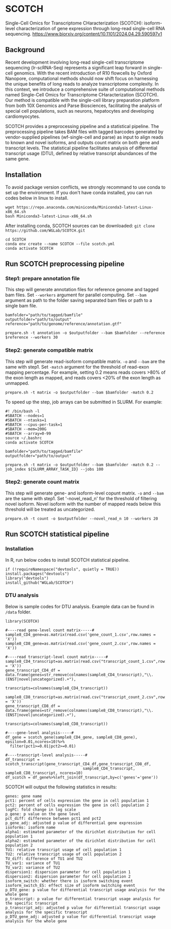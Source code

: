 # SCOTCH
Single-Cell Omics for Transcriptome CHaracterization (SCOTCH): isoform-level characterization of gene expression through long-read single-cell RNA sequencing. https://www.biorxiv.org/content/10.1101/2024.04.29.590597v1

## Background
Recent development involving long-read single-cell transcriptome sequencing (lr-scRNA-Seq) represents a significant leap forward in single-cell genomics. With the recent introduction of R10 flowcells by Oxford Nanopore, computational methods should now shift focus on harnessing the unique benefits of long reads to analyze transcriptome complexity. In this context, we introduce a comprehensive suite of computational methods named Single-Cell Omics for Transcriptome CHaracterization (SCOTCH). Our method is compatible with the single-cell library preparation platform from both 10X Genomics and Parse Biosciences, facilitating the analysis of special cell populations, such as neurons, hepatocytes and developing cardiomyocytes. 

SCOTCH provides a preprocessing pipeline and a statistical pipeline. The preprocessing pipeline takes BAM files with tagged barcodes generated by vendor-supplied pipelines (wf-single-cell and parse) as input to align reads to known and novel isoforms, and outputs count matrix on both gene and transcript levels. The statistical pipeline facilitates analysis of differential transcript usage (DTU), defined by relative transcript abundances of the same gene.



## Installation
To avoid package version conflicts, we strongly recommand to use conda to set up the environment. If you don't have conda installed, you can run codes below in linux to install.

```
wget https://repo.anaconda.com/miniconda/Miniconda3-latest-Linux-x86_64.sh 
bash Miniconda3-latest-Linux-x86_64.sh
```
After installing conda, SCOTCH sources can be downloaded:
`git clone https://github.com/WGLab/SCOTCH.git`

```
cd SCOTCH
conda env create --name SCOTCH --file scotch.yml
conda activate SCOTCH
```

## Run SCOTCH preprocessing pipeline
### Step1: prepare annotation file

This step will generate annotation files for reference genome and tagged bam files. Set `--workers` argument for parallel computing. Set `--bam` argument as path to the folder saving separated bam files or path to a single bam file.

```
bamfolder="path/to/tagged/bamfile"
outputfolder="path/to/output"
reference="path/to/genome/reference/annotation.gtf"

prepare.sh -t annotation -o $outputfolder --bam $bamfolder --reference $reference --workers 30
```

### Step2: generate compatible matrix

This step will generate read-isoform compatible matrix. `-o` and `--bam` are the same with step1. Set `-match` argument for the threshold of read-exon mapping percentage. For example, setting 0.2 means reads covers >80% of the exon length as mapped, and reads covers <20% of the exon length as unmapped.

```
prepare.sh -t matrix -o $outputfolder --bam $bamfolder -match 0.2 
```

To speed up the step, job arrays can be submitted in SLURM. For example:

```
#! /bin/bash -l
#SBATCH --nodes=1
#SBATCH --ntasks=1 
#SBATCH --cpus-per-task=1
#SBATCH --mem=200G
#SBATCH --array=0-99
source ~/.bashrc
conda activate SCOTCH

bamfolder="path/to/tagged/bamfile"
outputfolder="path/to/output"

prepare.sh -t matrix -o $outputfolder --bam $bamfolder -match 0.2 --job_index ${SLURM_ARRAY_TASK_ID} --jobs 100
```

### Step2: generate count matrix
This step will generate gene- and isoform-level copunt matrix. `-o` and `--bam` are the same with step1. Set '-novel_read_n' for the threshold of filtering novel isoform. Novel isoform with the number of mapped reads below this threshold will be treated as uncategorized.

```
prepare.sh -t count -o $outputfolder --novel_read_n 10 --workers 20
```

## Run SCOTCH statistical pipeline

### Installation

In R, run below codes to install SCOTCH statistical pipeline.

```
if (!requireNamespace("devtools", quietly = TRUE))
install.packages("devtools")
library("devtools")
install_github("WGLab/SCOTCH")
```

### DTU analysis
Below is sample codes for DTU analysis. Example data can be found in `/data` folder.

```
library(SCOTCH)

#----read gene-level count matrix-----#
sample8_CD4_gene=as.matrix(read.csv('gene_count_1.csv',row.names = 'X'))
sample8_CD8_gene=as.matrix(read.csv('gene_count_2.csv',row.names = 'X'))

#----read transcript-level count matrix-----#
sample8_CD4_transcript=as.matrix(read.csv("transcript_count_1.csv",row.names = 'X'))
gene_transcript_CD4_df = data.frame(genes=str_remove(colnames(sample8_CD4_transcript),"\\.(ENST|novel|uncategorized).+"),
                                    transcripts=colnames(sample8_CD4_transcript))

sample8_CD8_transcript=as.matrix(read.csv("transcript_count_2.csv",row.names = 'X'))
gene_transcript_CD8_df = data.frame(genes=str_remove(colnames(sample8_CD8_transcript),"\\.(ENST|novel|uncategorized).+"),
                                    transcripts=colnames(sample8_CD8_transcript))

#----gene-level analysis-----#
df_gene = scotch_gene(sample8_CD4_gene, sample8_CD8_gene), epsilon=0.01,ncores=10)%>%
  filter(pct1>=0.01|pct2>=0.01)

#----transcript-level analysis-----#
df_transcript = scotch_transcript(gene_transcript_CD4_df,gene_transcript_CD8_df, 
                                  sample8_CD4_transcript, sample8_CD8_transcript, ncores=10)
df_scotch = df_gene%>%left_join(df_transcript,by=c('genes'='gene'))
```

SCOTCH will output the following statistics in results:
```
genes: gene name
pct1: percent of cells expression the gene in cell population 1
pct2: percent of cells expression the gene in cell population 2
logFC: fold change in log scale
p_gene: p value on the gene level
pct_diff: difference between pct1 and pct2
p_gene_adj: adjusted p value of differential gene expression
isoforms: isoform name
alpha1: estimated parameter of the dirichlet distribution for cell population 1
alpha2: estimated parameter of the dirichlet distribution for cell population 2
TU1: relative transcript usage of cell population 1
TU2: relative transcript usage of cell population 2
TU_diff: difference of TU1 and TU2
TU_var1: variance of TU1
TU_var2: variance of TU2
dispersion1: dispersion parameter for cell population 1
dispersion2: dispersion parameter for cell population 2
isoform_switch: whether there is isoform switching event
isoform_switch_ES: effect size of isoform switching event
p_DTU_gene: p value for differential transcript usage analysis for the whole gene
p_transcript: p value for differential transcript usage analysis for the specific transcript
p_transcript_adj: adjusted p value for differential transcript usage analysis for the specific transcript
p_DTU_gene_adj: adjusted p value for differential transcript usage analysis for the whole gene
``` 



